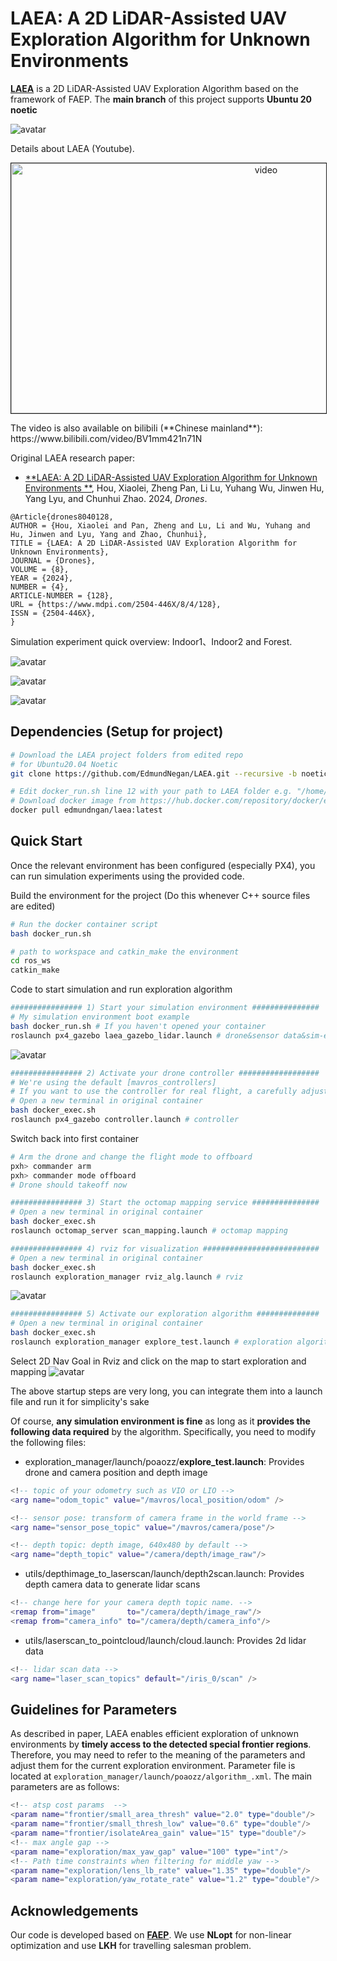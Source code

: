 # LAEA: A 2D LiDAR-Assisted UAV Exploration Algorithm for Unknown Environments 

[**LAEA**]() is a 2D LiDAR-Assisted UAV Exploration Algorithm based on the framework of FAEP. The **main branch** of this project supports __Ubuntu 20 noetic__

![avatar](.assets/figure_sim.png)

Details about LAEA (Youtube).

<p align="center">
  <a href="https://youtu.be/_a1Vl518Ra8" target="_blank"><img src=".assets/figure_cover.png" alt="video" width="800" height="400" border="1" /></a>
</p>
The video is also available on bilibili (**Chinese mainland**): https://www.bilibili.com/video/BV1mm421n71N 

Original LAEA research paper:

- [**LAEA: A 2D LiDAR-Assisted UAV Exploration Algorithm for Unknown Environments **](https://www.mdpi.com/2504-446X/8/4/128), Hou, Xiaolei, Zheng Pan, Li Lu, Yuhang Wu, Jinwen Hu, Yang Lyu, and Chunhui Zhao. 2024, *Drones*.

```
@Article{drones8040128,
AUTHOR = {Hou, Xiaolei and Pan, Zheng and Lu, Li and Wu, Yuhang and Hu, Jinwen and Lyu, Yang and Zhao, Chunhui},
TITLE = {LAEA: A 2D LiDAR-Assisted UAV Exploration Algorithm for Unknown Environments},
JOURNAL = {Drones},
VOLUME = {8},
YEAR = {2024},
NUMBER = {4},
ARTICLE-NUMBER = {128},
URL = {https://www.mdpi.com/2504-446X/8/4/128},
ISSN = {2504-446X},
}
```

Simulation experiment quick overview: Indoor1、Indoor2 and Forest. 

![avatar](.assets/indoor1-x30.gif)

![avatar](.assets/indoor2-x30.gif)

![avatar](.assets/forest-x30.gif)




## Dependencies (Setup for project)

```bash
# Download the LAEA project folders from edited repo
# for Ubuntu20.04 Noetic
git clone https://github.com/EdmundNegan/LAEA.git --recursive -b noetic

# Edit docker_run.sh line 12 with your path to LAEA folder e.g. "/home/intern/LAEA"
# Download docker image from https://hub.docker.com/repository/docker/edmundngan/laea/tags 
docker pull edmundngan/laea:latest
```


## Quick Start

Once the relevant environment has been configured (especially PX4), you can run simulation experiments using the provided code.

Build the environment for the project (Do this whenever C++ source files are edited)
```bash
# Run the docker container script
bash docker_run.sh

# path to workspace and catkin_make the environment
cd ros_ws
catkin_make
```

Code to start simulation and run exploration algorithm
```bash
################ 1) Start your simulation environment ###############
# My simulation environment boot example
bash docker_run.sh # If you haven't opened your container
roslaunch px4_gazebo laea_gazebo_lidar.launch # drone&sensor data&sim-env
```

![avatar](.assets/Gazebo_Simulation.png)

```bash
################ 2) Activate your drone controller ##################
# We're using the default [mavros_controllers]
# If you want to use the controller for real flight, a carefully adjustment for the parameters is needed, otherwise... 
# Open a new terminal in original container
bash docker_exec.sh
roslaunch px4_gazebo controller.launch # controller
```

Switch back into first container 
```bash
# Arm the drone and change the flight mode to offboard
pxh> commander arm
pxh> commander mode offboard
# Drone should takeoff now
```

```bash
################ 3) Start the octomap mapping service ###############
# Open a new terminal in original container
bash docker_exec.sh
roslaunch octomap_server scan_mapping.launch # octomap mapping
```
```bash
################ 4) rviz for visualization ##########################
# Open a new terminal in original container
bash docker_exec.sh
roslaunch exploration_manager rviz_alg.launch # rviz 
```
![avatar](.assets/Rviz_Initial.png)

```bash
################ 5) Activate our exploration algorithm ##############
# Open a new terminal in original container
bash docker_exec.sh
roslaunch exploration_manager explore_test.launch # exploration algorithm
```
Select 2D Nav Goal in Rviz and click on the map to start exploration and mapping
![avatar](.assets/Rviz_Exploration_Manager.png) 

The above startup steps are very long, you can integrate them into a launch file and run it for simplicity's sake


Of course, **any simulation environment is fine** as long as it **provides the following data required** by the algorithm. Specifically, you need to modify the following files:

- exploration_manager/launch/poaozz/**explore_test.launch**: Provides drone and camera position and depth image

```lua
<!-- topic of your odometry such as VIO or LIO -->
<arg name="odom_topic" value="/mavros/local_position/odom" />

<!-- sensor pose: transform of camera frame in the world frame -->
<arg name="sensor_pose_topic" value="/mavros/camera/pose"/>

<!-- depth topic: depth image, 640x480 by default -->
<arg name="depth_topic" value="/camera/depth/image_raw"/>
```

- utils/depthimage_to_laserscan/launch/depth2scan.launch: Provides depth camera data to generate lidar scans

```lua
<!-- change here for your camera depth topic name. -->
<remap from="image"       to="/camera/depth/image_raw"/> 
<remap from="camera_info" to="/camera/depth/camera_info"/> 
```

- utils/laserscan_to_pointcloud/launch/cloud.launch: Provides 2d lidar data

```lua
<!-- lidar scan data -->
<arg name="laser_scan_topics" default="/iris_0/scan" />
```



## Guidelines for Parameters

As described in paper, LAEA enables efficient exploration of unknown environments by **timely access to the detected special frontier regions**. Therefore, you may need to refer to the meaning of the parameters and adjust them for the current exploration environment. Parameter file is located at `exploration_manager/launch/poaozz/algorithm_.xml`. The main parameters are as follows: 

```lua
<!-- atsp cost params  -->
<param name="frontier/small_area_thresh" value="2.0" type="double"/>
<param name="frontier/small_thresh_low" value="0.6" type="double"/>
<param name="frontier/isolateArea_gain" value="15" type="double"/>
<!-- max angle gap -->
<param name="exploration/max_yaw_gap" value="100" type="int"/>
<!-- Path time constraints when filtering for middle yaw -->
<param name="exploration/lens_lb_rate" value="1.35" type="double"/>
<param name="exploration/yaw_rotate_rate" value="1.2" type="double"/>
```



## Acknowledgements

Our code is developed based on [**FAEP**](https://github.com/Zyhlibrary/FAEP). We use **NLopt** for non-linear optimization and use **LKH** for travelling salesman problem.



